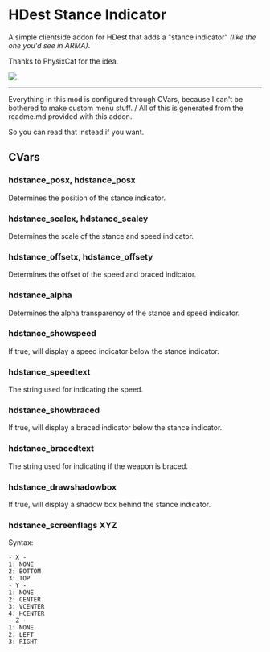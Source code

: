 # HDest Stance Indicator
A simple clientside addon for HDest that adds a "stance indicator" *(like the one you'd see in ARMA)*.

Thanks to PhysixCat for the idea.

![](https://cdn.discordapp.com/attachments/713246305392001055/856878292706525204/unknown.png)

---
Everything in this mod is configured through CVars,
because I can't be bothered to make custom menu stuff.
/
All of this is generated from
the readme.md provided with this addon.

So you can read that instead if you want.

## CVars
### hdstance_posx, hdstance_posx
Determines the position of the stance indicator.

### hdstance_scalex, hdstance_scaley
Determines the scale of
the stance and speed indicator.

### hdstance_offsetx, hdstance_offsety
Determines the offset of
the speed and braced indicator.

### hdstance_alpha
Determines the alpha transparency of
the stance and speed indicator.

### hdstance_showspeed
If true, will display a speed indicator
below the stance indicator.

### hdstance_speedtext
The string used for indicating the speed.

### hdstance_showbraced
If true, will display a braced indicator
below the stance indicator.

### hdstance_bracedtext
The string used for indicating if the weapon is braced.

### hdstance_drawshadowbox
If true, will display a shadow box
behind the stance indicator.

### hdstance_screenflags XYZ
Syntax:
```
- X -
1: NONE
2: BOTTOM
3: TOP
- Y -
1: NONE
2: CENTER
3: VCENTER
4: HCENTER
- Z -
1: NONE
2: LEFT
3: RIGHT
```
